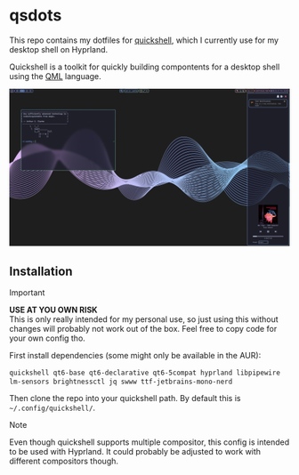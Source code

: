 # qsdots

This repo contains my dotfiles for [quickshell](https://quickshell.org/), which I currently use for my desktop shell on Hyprland.

Quickshell is a toolkit for quickly building compontents for a desktop shell using the [QML](https://doc.qt.io/qt-6/qml-tutorial.html) language.

![screenshot of desktop](examples/desktop.png)

## Installation

> [!IMPORTANT]
> **USE AT YOU OWN RISK**  
> This is only really intended for my personal use, so just using this without changes will probably not work out of the box.
> Feel free to copy code for your own config tho.

First install dependencies (some might only be available in the AUR):

```
quickshell qt6-base qt6-declarative qt6-5compat hyprland libpipewire lm-sensors brightnessctl jq swww ttf-jetbrains-mono-nerd
```

Then clone the repo into your quickshell path. By default this is `~/.config/quickshell/`.

> [!NOTE]
> Even though quickshell supports multiple compositor, this config is intended to be used with Hyprland.
> It could probably be adjusted to work with different compositors though.
